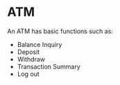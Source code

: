 <h1>ATM</h1>

<p>
  An ATM has basic functions such as:<br>
  <ul>
    <li>Balance Inquiry</li>
    <li>Deposit</li>
    <li>Withdraw</li>
    <li>Transaction Summary</li>
    <li>Log out</li>
  </ul>
</p>
